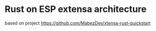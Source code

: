 
# Rust on  ESP extensa architecture

based on project https://github.com/MabezDev/xtensa-rust-quickstart

